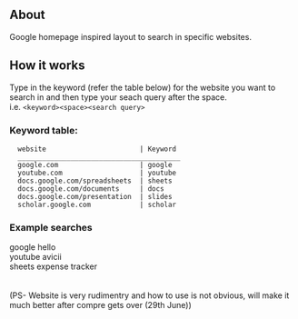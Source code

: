 ## About 
Google homepage inspired layout to search in specific websites.<br />
## How it works <br />
Type in the keyword (refer the table below) for the website you want to search in and then type your seach query after the space.<br />
i.e. ```<keyword><space><search query>```<br />

### Keyword table: <br />
```  
  website                       | Keyword
  ________________________________________
  google.com                    | google
  youtube.com                   | youtube
  docs.google.com/spreadsheets  | sheets
  docs.google.com/documents     | docs
  docs.google.com/presentation  | slides
  scholar.google.com            | scholar
```
  
### Example searches <br />
google hello <br />
youtube avicii <br />
sheets expense tracker <br />
<br />  
(PS- Website is very rudimentry and how to use is not obvious, will make it much better after compre gets over (29th June))
